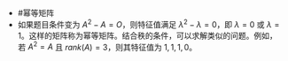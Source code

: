 * #幂等矩阵 
* 如果题目条件变为 $A^2-A=O$，则特征值满足 $\lambda^2-\lambda=0$，即 $\lambda=0$ 或 $\lambda=1$。这样的矩阵称为幂等矩阵。结合秩的条件，可以求解类似的问题。例如，若 $A^2=A$ 且 $rank(A)=3$，则其特征值为 $1, 1, 1, 0$。